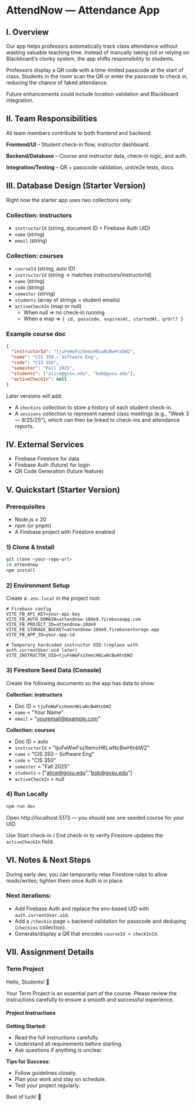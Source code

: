 # AttendNow — Attendance App

## I. Overview

Our app helps professors automatically track class attendance without wasting valuable teaching time. Instead of manually taking roll or relying on Blackboard's clunky system, the app shifts responsibility to students.

Professors display a QR code with a time-limited passcode at the start of class. Students in the room scan the QR or enter the passcode to check in, reducing the chance of faked attendance.

Future enhancements could include location validation and Blackboard integration.

## II. Team Responsibilities

All team members contribute to both frontend and backend:

**Frontend/UI** – Student check-in flow, instructor dashboard.

**Backend/Database** – Course and instructor data, check-in logic, and auth.

**Integration/Testing** – QR + passcode validation, unit/e2e tests, docs.

## III. Database Design (Starter Version)

Right now the starter app uses two collections only:

### Collection: instructors

- `instructorId` (string, document ID = Firebase Auth UID)
- `name` (string)
- `email` (string)

### Collection: courses

- `courseId` (string, auto ID)
- `instructorId` (string → matches instructors/instructorId)
- `name` (string)
- `code` (string)
- `semester` (string)
- `students` (array of strings = student emails)
- `activeCheckIn` (map or null)
  - When null ⇒ no check-in running
  - When a map ⇒ `{ id, passcode, expiresAt, startedAt, qrUrl? }`

### Example course doc

```json
{
  "instructorId": "tjuFeWwFszXemcH6LwNcBwHtnbW2",
  "name": "CIS 350 – Software Eng",
  "code": "CIS 350",
  "semester": "Fall 2025",
  "students": ["alice@gvsu.edu", "bob@gvsu.edu"],
  "activeCheckIn": null
}
```

Later versions will add:

- A `checkins` collection to store a history of each student check-in.
- A `sessions` collection to represent named class meetings (e.g., "Week 3 — 9/25/25"), which can then be linked to check-ins and attendance reports.

## IV. External Services

- Firebase Firestore for data
- Firebase Auth (future) for login
- QR Code Generation (future feature)

## V. Quickstart (Starter Version)

### Prerequisites

- Node.js ≥ 20
- npm (or pnpm)
- A Firebase project with Firestore enabled

### 1) Clone & Install

```bash
git clone <your-repo-url>
cd attendnow
npm install
```

### 2) Environment Setup

Create a `.env.local` in the project root:

```env
# Firebase config
VITE_FB_API_KEY=your-api-key
VITE_FB_AUTH_DOMAIN=attendnow-10de9.firebaseapp.com
VITE_FB_PROJECT_ID=attendnow-10de9
VITE_FB_STORAGE_BUCKET=attendnow-10de9.firebasestorage.app
VITE_FB_APP_ID=your-app-id

# Temporary hardcoded instructor UID (replace with auth.currentUser.uid later)
VITE_INSTRUCTOR_UID=tjuFeWwFszXemcH6LwNcBwHtnbW2
```

### 3) Firestore Seed Data (Console)

Create the following documents so the app has data to show:

**Collection: instructors**
- Doc ID = `tjuFeWwFszXemcH6LwNcBwHtnbW2`
- `name` = "Your Name"
- `email` = "youremail@example.com"

**Collection: courses**
- Doc ID = auto
- `instructorId` = "tjuFeWwFszXemcH6LwNcBwHtnbW2"
- `name` = "CIS 350 – Software Eng"
- `code` = "CIS 350"
- `semester` = "Fall 2025"
- `students` = ["alice@gvsu.edu","bob@gvsu.edu"]
- `activeCheckIn` = null

### 4) Run Locally

```bash
npm run dev
```

Open http://localhost:5173 — you should see one seeded course for your UID.

Use Start check-in / End check-in to verify Firestore updates the `activeCheckIn` field.

## VI. Notes & Next Steps

During early dev, you can temporarily relax Firestore rules to allow reads/writes; tighten them once Auth is in place.

### Next iterations:

- Add Firebase Auth and replace the env-based UID with `auth.currentUser.uid`.
- Add a `/checkin` page + backend validation for passcode and deduping (`checkins` collection).
- Generate/display a QR that encodes `courseId + checkInId`.

## VII. Assignment Details

### Term Project

Hello, Students! 👋

Your Term Project is an essential part of the course. Please review the instructions carefully to ensure a smooth and successful experience.

#### Project Instructions

**Getting Started:**
- Read the full instructions carefully.
- Understand all requirements before starting.
- Ask questions if anything is unclear.

**Tips for Success:**
- Follow guidelines closely.
- Plan your work and stay on schedule.
- Test your project regularly.

Best of luck! 🚀